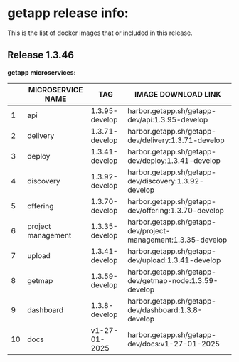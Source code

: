 # getapp release info:

This is the list of docker images that or included in this release.

## Release 1.3.46 

**getapp microservices:**

|   | MICROSERVICE NAME | TAG                     | IMAGE DOWNLOAD LINK                                                    |
|---|--------------------|--------------------------|-------------------------------------------------------------------------|
| 1 | api                | 1.3.95-develop               | harbor.getapp.sh/getapp-dev/api:1.3.95-develop                            |
| 2 | delivery           | 1.3.71-develop         | harbor.getapp.sh/getapp-dev/delivery:1.3.71-develop                    |
| 3 | deploy             | 1.3.41-develop             | harbor.getapp.sh/getapp-dev/deploy:1.3.41-develop                        |
| 4 | discovery          | 1.3.92-develop        | harbor.getapp.sh/getapp-dev/discovery:1.3.92-develop                  |
| 5 | offering           | 1.3.70-develop          | harbor.getapp.sh/getapp-dev/offering:1.3.70-develop                    |
| 6 | project management | 1.3.35-develop | harbor.getapp.sh/getapp-dev/project-management:1.3.35-develop |
| 7 | upload             | 1.3.41-develop            | harbor.getapp.sh/getapp-dev/upload:1.3.41-develop                        |
| 8 | getmap        | 1.3.59-develop            | harbor.getapp.sh/getapp-dev/getmap-node:1.3.59-develop                        |
| 9 | dashboard          | 1.3.8-develop        | harbor.getapp.sh/getapp-dev/dashboard:1.3.8-develop                  |
| 10 | docs         | v1-27-01-2025        | harbor.getapp.sh/getapp-dev/docs:v1-27-01-2025                  |
